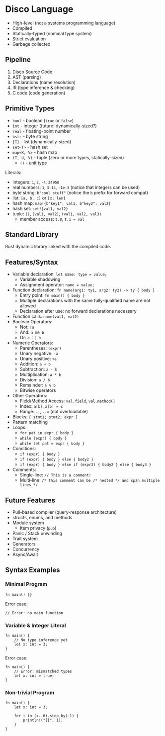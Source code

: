 # Disco Language

* High-level (not a systems programming language)
* Compiled
* Statically-typed (nominal type system)
* Strict evaluation
* Garbage collected

## Pipeline

1. Disco Source Code
2. AST (parsing)
3. Declarations (name resolution)
4. IR (type inference & checking)
5. C code (code generation)

## Primitive Types

* `bool` - boolean (`true` or `false`)
* `int` - integer (future: dynamically-sized?)
* `real` - floating-point number
* `bstr` - byte string
* `[T]` - list (dynamically-sized)
* `set<T>` - hash set
* `map<K, V>` - hash map
* `(T, U, V)` - tuple (zero or more types, statically-sized)
  * `()` - unit type

Literals:

* integers: `1`, `2`, `-4`, `34950`
* real numbers: `1`, `3.14`, `-1e-3` (notice that integers can be used)
* byte string: `b"cool stuff"` (notice the `b` prefix for forward compat)
* list: `[a, b, c]` or `[x; len]`
* hash map: `map!{b"key1": val1, b"key2": val2}`
* hash set: `set!{val1, val2}`
* tuple: `()`, `(val1, val2)`, `(val1, val2, val3)`
  * member access: `t.0`, `t.1 = val`

## Standard Library

Rust dynamic library linked with the compiled code.

## Features/Syntax

* Variable declaration: `let name: type = value;`
  * Variable shadowing
  * Assignment operator: `name = value;`
* Function declaration: `fn name(arg1: ty1, arg2: ty2) -> ty { body }`
  * Entry point: `fn main() { body }`
  * Multiple declarations with the same fully-qualified name are not allowed
  * Declaration after use: no forward declarations necessary
* Function calls: `name(val1, val2)`
* Boolean Operators:
  * Not: `!a`
  * And: `a && b`
  * Or: `a || b`
* Numeric Operators:
  * Parentheses: `(expr)`
  * Unary negative: `-a`
  * Unary positive: `+a`
  * Addition: `a + b`
  * Subtraction: `a - b`
  * Multiplication: `a * b`
  * Division: `a / b`
  * Remainder: `a % b`
  * Bitwise operators
* Other Operators:
  * Field/Method Access: `val.field`, `val.method()`
  * Index: `a[b]`, `a[b] = c`
  * Range: `..`, `..=` (not overloadable)
* Blocks: `{ stmt1; stmt2; expr }`
* Pattern matching
* Loops:
  * `for pat in expr { body }`
  * `while (expr) { body }`
  * `while let pat = expr { body }`
* Conditions:
  * `if (expr) { body }`
  * `if (expr) { body } else { body2 }`
  * `if (expr) { body } else if (expr2) { body2 } else { body3 }`
* Comments:
  * Single-line: `// This is a comment!`
  * Multi-line: `/* This comment can be /* nested */ and span multiple lines */`

## Future Features

* Pull-based compiler (query-response architecture)
* structs, enums, and methods
* Module system
  * Item privacy (`pub`)
* Panic / Stack unwinding
* Trait system
* Generators
* Concurrency
* Async/Await

## Syntax Examples

### Minimal Program

```
fn main() {}
```

Error case:

```
// Error: no main function
```

### Variable & Integer Literal

```
fn main() {
    // No type inference yet
    let x: int = 3;
}
```

Error case:

```
fn main() {
    // Error: mismatched types
    let x: int = true;
}
```

### Non-trivial Program

```
fn main() {
    let x: int = 3;

    for i in (x..0).step_by(-1) {
        println!("{}", i);
    }
}
```
